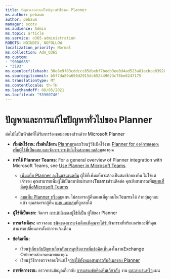 ```yaml
---
title: ปัญหาและการแก้ไขปัญหาทั่วไปของ Planner
ms.author: pebaum
author: pebaum
manager: scotv
ms.audience: Admin
ms.topic: article
ms.service: o365-administration
ROBOTS: NOINDEX, NOFOLLOW
localization_priority: Normal
ms.collection: Adm_O365
ms.custom:
- "9000685"
- "3193"
ms.openlocfilehash: 30e8e9f83cddccc85dbebf7bedb3ee0d4ad523a81ecbce039208c400f7c87a8b
ms.sourcegitcommit: b5f7da89a650d2915dc652449623c78be6247175
ms.translationtype: MT
ms.contentlocale: th-TH
ms.lasthandoff: 08/05/2021
ms.locfileid: "53960746"
---
```

# <a name="planner-common-issues-and-resolutions"></a>ปัญหาและการแก้ไขปัญหาทั่วไปของ Planner

ต่อไปนี้เป็นหัวข้อที่ได้รับการร้องขอบ่อยบางส่วนด้วย Microsoft Planner
 
- **เริ่มต้นใช้งาน: เริ่มต้นใช้งาน** [Planner](https://support.office.com/article/microsoft-planner-help-4a9a13c6-3adf-4a60-a6fc-15c0b15e16fc)และเรียนรู้วิธีเปิดใช้งาน [Planner for องค์กรของคุณ เพิ่มผู้ใช้ที่เป็นแขก และจัดการการเข้าถึงในสภาพแวดล้อม](https://docs.microsoft.com/office365/planner/planner-for-admins)ของคุณ

- **การใช้ Planner Teams**: For a general overview of Planner integration with Microsoft Teams, see [Use Planner in Microsoft Teams](https://support.office.com/article/62798a9f-e8f7-4722-a700-27dd28a06ee0).

     - [เพิ่มแท็บ Planner ลงในแชนเนลทีม](https://support.office.com/article/62798a9f-e8f7-4722-a700-27dd28a06ee0#bkmk_addaplannertabtoateamchannel) ผู้ใช้ที่เพิ่มแท็บจะต้องเป็นสมาชิกของทีม ไม่ใช่แค่เจ้าของ คุณสามารถเพิ่มผู้ใช้เป็นสมาชิกผ่านทางTeamsส่วนติดต่อ คุณยังสามารถเพิ่ม[แผนที่มีอยู่เพื่อMicrosoft Teams](https://techcommunity.microsoft.com/t5/Planner-Blog/Bringing-a-Plan-into-Microsoft-Teams/ba-p/57463)

    - [ลบแท็บ Planner หรือลบ](https://support.office.com/article/62798a9f-e8f7-4722-a700-27dd28a06ee0#bkmk_removeaplannertabordeleteaplan)แผน ไม่สามารถกู้คืนแผนที่ถูกลบในTeamsได้ ถ้ากลุ่มถูกลบแล้ว คุณสามารถกู้คืน [แผนและกลุ่ม](https://techcommunity.microsoft.com/t5/planner-blog/microsoft-planner-now-you-can-recover-deleted-plans-and-groups/ba-p/362242
)ที่ถูกลบได้
 
- **ผู้ใช้ที่เป็นแขก:** จัดการ [การเข้าถึงของผู้ใช้ที่เป็น](https://support.office.com/article/guest-access-in-microsoft-planner-cc5d7f96-dced-4da4-ab62-08c72d9759c6) ผู้ใช้ของ Planner
 
- **การแจ้งเตือน:** ตรวจสอบ [ชนิดของการแจ้งเตือนที่คุณจะได้รับ](https://support.office.com/article/stay-on-top-of-tasks-and-plans-with-email-and-notifications-cce223d6-b0ae-43cf-a080-266e2414a859)กิจกรรมที่ทริกเกอร์และที่ที่คุณสามารถเปลี่ยนการตั้งค่าการแจ้งเตือน
 
- **ข้อคิดเห็น:** 
   - เรียนรู้[เกี่ยวกับปัญหาเกี่ยวกับการดูหรือการเพิ่มข้อคิดเห็น](https://docs.microsoft.com/office365/planner/planner-for-admins#can-people-in-my-organization-use-planner-if-they-dont-have-an-exchange-online-mailbox)ลงในงานExchange Onlineกล่องจดหมายของคุณ
   - เรียนรู้วิธีการตรวจสอบให้แน่ใจ[ว่าผู้ใช้ทั้งหมดสามารถรับอีเมลของ Planner](https://docs.microsoft.com/office365/planner/planner-for-admins#how-do-i-make-sure-all-my-users-can-get-emails-forplanner)

- **การจัดการงาน:** ตรวจทานข้อมูลเกี่ยวกับ [การแสดงข้อคิดเห็นเกี่ยวกับ](https://support.office.com/article/comment-on-tasks-in-microsoft-planner-fd4aedde-7785-4cd0-96ee-122fbc9140e1) งาน [และลบงานหรือ](https://support.office.com/article/delete-a-task-or-plan-39e10e78-13f0-446d-94cd-9e562648497a)แผน
